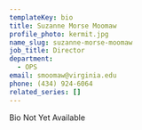 ```yaml
---
templateKey: bio
title: Suzanne Morse Moomaw
profile_photo: kermit.jpg
name_slug: suzanne-morse-moomaw
job_title: Director
department:
  - OPS
email: smoomaw​@​virginia.edu
phone: (434) 924-6064
related_series: []
---
```

Bio Not Yet Available